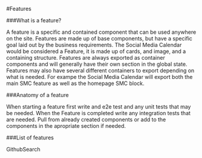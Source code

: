 #Features

###What is a feature?

A feature is a specific and contained component that can be used anywhere on the site. Features are made up of base components, but have a specific goal laid out by the business requirements. The Social Media Calendar would be considered a Feature, it is made up of cards, and image, and a containing structure. Features are always exported as container components and will generally have their own section in the global state. Features may also have several different containers to export depending on what is needed. For exampe the Social Media Calendar will export both the main SMC feature as well as the homepage SMC block.

###Anatomy of a feature

When starting a feature first write and e2e test and any unit tests that may be needed. When the Feature is completed write any integration tests that are needed. Pull from already created components or add to the components in the apropriate section if needed.

###List of features

GithubSearch
